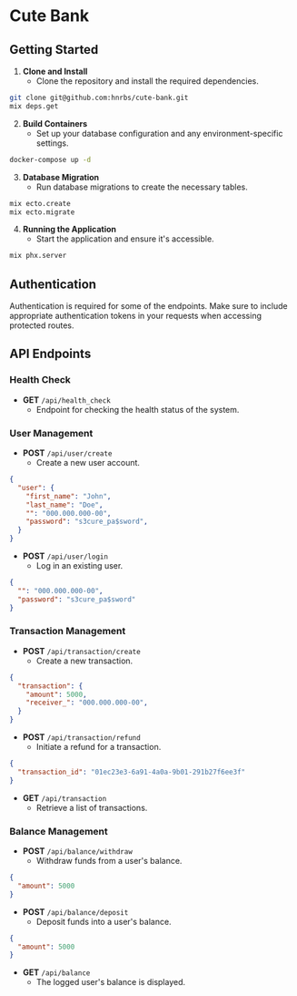 # Cute Bank

## Getting Started

1. **Clone and Install**
   - Clone the repository and install the required dependencies.
```bash
git clone git@github.com:hnrbs/cute-bank.git
mix deps.get
```

2. **Build Containers**
   - Set up your database configuration and any environment-specific settings.
```bash
docker-compose up -d
```

3. **Database Migration**
   - Run database migrations to create the necessary tables.
```bash
mix ecto.create
mix ecto.migrate
```

4. **Running the Application**
   - Start the application and ensure it's accessible.
```bash
mix phx.server
```

## Authentication

Authentication is required for some of the endpoints. Make sure to include appropriate authentication tokens in your requests when accessing protected routes.

## API Endpoints

### Health Check

- **GET** `/api/health_check`
  - Endpoint for checking the health status of the system.

### User Management

- **POST** `/api/user/create`
  - Create a new user account.
```json
{
  "user": {
    "first_name": "John",
    "last_name": "Doe",
    "": "000.000.000-00",
    "password": "s3cure_pa$sword",
  }
}
```
- **POST** `/api/user/login`
  - Log in an existing user.
```json
{
  "": "000.000.000-00",
  "password": "s3cure_pa$sword"
}
```

### Transaction Management

- **POST** `/api/transaction/create`
  - Create a new transaction.
```json
{
  "transaction": {
    "amount": 5000,
    "receiver_": "000.000.000-00",
  }
}
```
- **POST** `/api/transaction/refund`
  - Initiate a refund for a transaction.
```json
{
  "transaction_id": "01ec23e3-6a91-4a0a-9b01-291b27f6ee3f"
}
```
- **GET** `/api/transaction`
  - Retrieve a list of transactions.

### Balance Management

- **POST** `/api/balance/withdraw`
  - Withdraw funds from a user's balance.
```json
{
  "amount": 5000
}
```
- **POST** `/api/balance/deposit`
  - Deposit funds into a user's balance.
```json
{
  "amount": 5000
}
```

- **GET** `/api/balance`
  - The logged user's balance is displayed.
